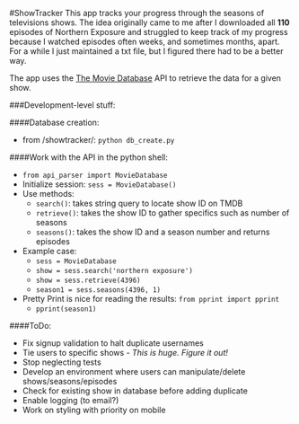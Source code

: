 #ShowTracker
This app tracks your progress through the seasons of televisions shows. The idea
originally came to me after I downloaded all **110** episodes of Northern Exposure and 
struggled to keep track of my progress because I watched episodes often weeks, and sometimes months, apart.
For a while I just maintained a txt file, but I figured there had to be a better 
way.

The app uses the [The Movie Database](http://www.themoviedb.org/) API to retrieve
the data for a given show.

###Development-level stuff:

####Database creation:
+ from /showtracker/: `python db_create.py`

####Work with the API in the python shell:
+ `from api_parser import MovieDatabase`
+ Initialize session: `sess = MovieDatabase()`
+ Use methods: 
    + `search()`: takes string query to locate show ID on TMDB
    + `retrieve()`: takes the show ID to gather specifics such as number of seasons
    + `seasons()`: takes the show ID and a season number and returns episodes
+ Example case:
    + `sess = MovieDatabase`
    + `show = sess.search('northern exposure')`
    + `show = sess.retrieve(4396)`
    + `season1 = sess.seasons(4396, 1)`
+ Pretty Print is nice for reading the results: `from pprint import pprint`
    + `pprint(season1)`


####ToDo:
+ Fix signup validation to halt duplicate usernames
+ Tie users to specific shows - *This is huge. Figure it out!*
+ Stop neglecting tests
+ Develop an environment where users can manipulate/delete shows/seasons/episodes
+ Check for existing show in database before adding duplicate
+ Enable logging (to email?)
+ Work on styling with priority on mobile




